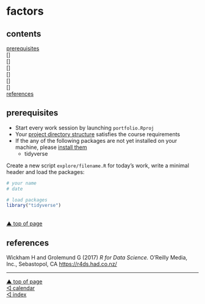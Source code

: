 factors
================

<!-- <small> -->

<!-- <br> -->

<!-- <i>NRM Shaper</i> by KillamarshianUK is licensed under <a href="https://creativecommons.org/licenses/by/2.0/legalcode">CC BY 2.0</a> -->

<!-- <br> -->

<!-- </small> -->

## contents

[prerequisites](#prerequisites)  
\[\]  
\[\]  
\[\]  
\[\]  
\[\]  
\[\]  
[references](#references)

## prerequisites

  - Start every work session by launching `portfolio.Rproj`  
  - Your [project directory
    structure](cm501-proj-m-manage-files.md#plan-the-directory-structure)
    satisfies the course requirements  
  - If the any of the following packages are not yet installed on your
    machine, please [install
    them](cm902-software-studio.md#install-packages)
      - tidyverse

Create a new script `explore/filename.R` for today’s work, write a
minimal header and load the packages:

``` r
# your name
# date

# load packages
library("tidyverse")
```

<br> <a href="#top">▲ top of page</a>

## references

<div id="refs">

<div id="ref-Wickham+Grolemund:2017">

Wickham H and Grolemund G (2017) *R for Data Science.* O’Reilly Media,
Inc., Sebastopol, CA <https://r4ds.had.co.nz/>

</div>

</div>

***
<a href="#top">&#9650; top of page</a>    
[&#9665; calendar](../README.md#calendar)    
[&#9665; index](../README.md#index)
